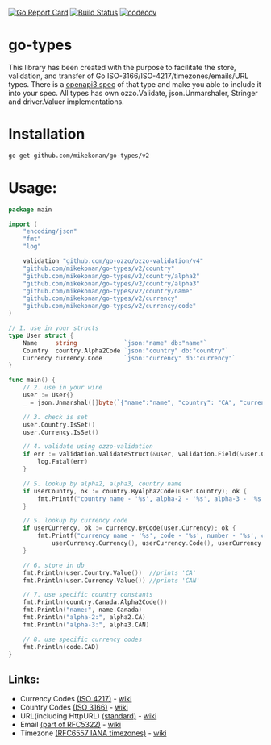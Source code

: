 [![Go Report Card](https://goreportcard.com/badge/github.com/mikekonan/go-types)](https://goreportcard.com/report/github.com/mikekonan/go-types) [![Build Status](https://travis-ci.com/mikekonan/go-types.svg?branch=main)](https://travis-ci.com/mikekonan/go-types) [![codecov](https://codecov.io/gh/mikekonan/go-types/branch/main/graph/badge.svg?token=83Q04OW4I1)](https://codecov.io/gh/mikekonan/go-types)
# go-types
This library has been created with the purpose to facilitate the store, validation, and transfer of Go ISO-3166/ISO-4217/timezones/emails/URL types. There is a [openapi3 spec](https://github.com/mikekonan/go-types/blob/main/swagger.yaml) of that type and make you able to include it into your spec. All types has own ozzo.Validate, json.Unmarshaler, Stringer and driver.Valuer implementations.

# Installation
```bash
go get github.com/mikekonan/go-types/v2
```
# Usage:
```go
package main

import (
	"encoding/json"
	"fmt"
	"log"

	validation "github.com/go-ozzo/ozzo-validation/v4"
	"github.com/mikekonan/go-types/v2/country"
	"github.com/mikekonan/go-types/v2/country/alpha2"
	"github.com/mikekonan/go-types/v2/country/alpha3"
	"github.com/mikekonan/go-types/v2/country/name"
	"github.com/mikekonan/go-types/v2/currency"
	"github.com/mikekonan/go-types/v2/currency/code"
)

// 1. use in your structs
type User struct {
	Name     string             `json:"name" db:"name"`
	Country  country.Alpha2Code `json:"country" db:"country"`
	Currency currency.Code      `json:"currency" db:"currency"`
}

func main() {
	// 2. use in your wire
	user := User{}
	_ = json.Unmarshal([]byte(`{"name":"name", "country": "CA", "currency": "CAD"}`), &user)

	// 3. check is set
	user.Country.IsSet()
	user.Currency.IsSet()

	// 4. validate using ozzo-validation
	if err := validation.ValidateStruct(&user, validation.Field(&user.Country), validation.Field(&user.Currency)); err != nil {
		log.Fatal(err)
	}

	// 5. lookup by alpha2, alpha3, country name
	if userCountry, ok := country.ByAlpha2Code(user.Country); ok {
		fmt.Printf("country name - '%s', alpha-2 - '%s', alpha-3 - '%s'", userCountry.Name(), userCountry.Alpha2Code(), userCountry.Alpha3Code())
	}

	// 5. lookup by currency code
	if userCurrency, ok := currency.ByCode(user.Currency); ok {
		fmt.Printf("currency name - '%s', code - '%s', number - '%s', countries - '%s', decimal places - '%d'",
			userCurrency.Currency(), userCurrency.Code(), userCurrency.Number(), userCurrency.Countries(), userCurrency.DecimalPlaces())
	}

	// 6. store in db
	fmt.Println(user.Country.Value())  //prints 'CA'
	fmt.Println(user.Currency.Value()) //prints 'CAN'

	// 7. use specific country constants
	fmt.Println(country.Canada.Alpha2Code())
	fmt.Println("name:", name.Canada)
	fmt.Println("alpha-2:", alpha2.CA)
	fmt.Println("alpha-3:", alpha3.CAN)

	// 8. use specific currency codes
	fmt.Println(code.CAD)
}
```

## Links:
- Currency Codes [(ISO 4217)](https://www.currency-iso.org/en/home/tables/table-a1.html) - [wiki](https://en.wikipedia.org/wiki/ISO_4217)
- Country Codes [(ISO 3166)](https://www.iso.org/iso-3166-country-codes.html) - [wiki](https://en.wikipedia.org/wiki/ISO_3166-2)
- URL(including HttpURL) [(standard)](https://url.spec.whatwg.org/) - [wiki](https://en.wikipedia.org/wiki/URL)
- Email [(part of RFC5322)](https://tools.ietf.org/html/rfc5322) - [wiki](https://en.wikipedia.org/wiki/Email_address)
- Timezone [(RFC6557 IANA timezones)](https://www.iana.org/time-zones) - [wiki](https://en.wikipedia.org/wiki/Time_zone)
